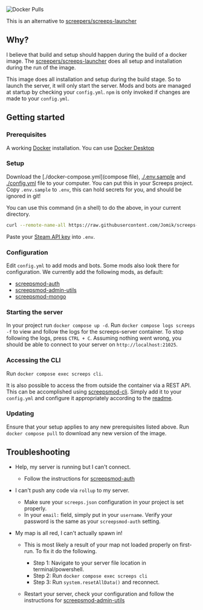 ![Docker Pulls](https://img.shields.io/docker/pulls/jomik/screeps-server?link=https%3A%2F%2Fhub.docker.com%2Fr%2Fjomik%2Fscreeps-server)

This is an alternative to [screepers/screeps-launcher]

## Why?

I believe that build and setup should happen during the build of a docker image.
The [screepers/screeps-launcher] does all setup and installation during the run of the image.

This image does all installation and setup during the build stage.
So to launch the server, it will only start the server.
Mods and bots are managed at startup by checking your `config.yml`.
`npm` is only invoked if changes are made to your `config.yml`.

## Getting started 

### Prerequisites

A working [Docker](https://www.docker.com/) installation.
You can use [Docker Desktop](https://www.docker.com/products/docker-desktop/)

### Setup

Download the [./docker-compose.yml](compose file), [./.env.sample](envfile) and [./config.yml](configuration) file to your computer. You can put this in your Screeps project.
Copy `.env.sample` to `.env`, this can hold secrets for you, and should be ignored in git!

You can use this command (in a shell) to do the above, in your current directory.

```sh
curl --remote-name-all https://raw.githubusercontent.com/Jomik/screeps-server/main/{docker-compose.yml,.env.sample,config.yml} && cp .env.sample .env && echo ".env" >> .gitignore
```

Paste your [Steam API key](https://steamcommunity.com/dev/apikey) into `.env`.

### Configuration

Edit `config.yml` to add mods and bots. Some mods also look there for configuration.
We currently add the following mods, as default:

- [screepsmod-auth]
- [screepsmod-admin-utils]
- [screepsmod-mongo]

### Starting the server

In your project run `docker compose up -d`.
Run `docker compose logs screeps -f` to view and follow the logs for the screeps-server container.
To stop following the logs, press `CTRL + C`.
Assuming nothing went wrong, you should be able to connect to your server on `http://localhost:21025`.

### Accessing the CLI

Run `docker compose exec screeps cli`.

It is also possible to access the from outside the container via a REST API.
This can be accomplished using [screepsmod-cli].
Simply add it to your `config.yml` and configure it appropriately according to the [readme](https://github.com/glitchassassin/screepsmod-cli/tree/main#readme).

### Updating

Ensure that your setup applies to any new prerequisites listed above.
Run `docker compose pull` to download any new version of the image.

## Troubleshooting

- Help, my server is running but I can't connect.
  - Follow the instructions for [screepsmod-auth]
- I can't push any code via `rollup` to my server.
  - Make sure your `screeps.json` configuration in your project is set properly.
  - In your `email:` field, simply put in your `username`. Verify your password is the same as your `screepsmod-auth` setting.
- My map is all red, I can't actually spawn in!

  - This is most likely a result of your map not loaded properly on first-run. To fix it do the following.

    - Step 1: Navigate to your server file location in terminal/powershell.
    - Step 2: Run `docker compose exec screeps cli`
    - Step 3: Run `system.resetAllData()` and reconnect.

  - Restart your server, check your configuration and follow the instructions for [screepsmod-admin-utils]

[screepers/screeps-launcher]: https://github.com/screepers/screeps-launcher
[screepsmod-auth]: https://github.com/ScreepsMods/screepsmod-auth
[screepsmod-admin-utils]: https://github.com/ScreepsMods/screepsmod-admin-utils
[screepsmod-mongo]: https://github.com/ScreepsMods/screepsmod-mongo
[screepsmod-cli]: https://github.com/glitchassassin/screepsmod-cli
